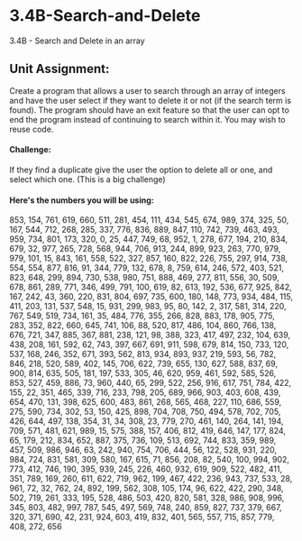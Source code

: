 # 3.4B-Search-and-Delete
3.4B - Search and Delete in an array  
  
## Unit Assignment:
Create a program that allows a user to search through an array of integers and have the user select if they want to delete it or not (if the search term is found). The program should have an exit feature so that the user can opt to end the program instead of continuing to search within it. You may wish to reuse code.  
  
#### Challenge:  
If they find a duplicate give the user the option to delete all or one, and select which one. (This is a big challenge)

#### Here's the numbers you will be using:
853, 154, 761, 619, 660, 511, 281, 454, 111, 434, 545, 674, 989, 374, 325, 50, 167, 544, 712, 268, 285, 337, 776, 836, 889, 847, 110, 742, 739, 463, 493, 959, 734, 801, 173, 320, 0, 25, 447, 749, 68, 952, 1, 278, 677, 194, 210, 834, 679, 32, 977, 265, 728, 568, 944, 706, 913, 244, 899, 923, 263, 770, 979, 979, 101, 15, 843, 161, 558, 522, 327, 857, 160, 822, 226, 755, 297, 914, 738, 554, 554, 877, 816, 91, 344, 779, 132, 678, 8, 759, 614, 246, 572, 403, 521, 823, 648, 299, 894, 730, 538, 980, 751, 888, 469, 277, 811, 556, 30, 509, 678, 861, 289, 771, 346, 499, 791, 100, 619, 82, 613, 192, 536, 677, 925, 842, 167, 242, 43, 360, 220, 831, 804, 697, 735, 600, 180, 148, 773, 934, 484, 115, 411, 203, 131, 537, 548, 15, 931, 299, 983, 95, 80, 142, 2, 317, 581, 314, 220, 767, 549, 519, 734, 161, 35, 484, 776, 355, 266, 828, 883, 178, 905, 775, 283, 352, 822, 660, 645, 741, 106, 88, 520, 817, 486, 104, 860, 766, 138, 676, 721, 347, 885, 367, 881, 238, 121, 98, 388, 323, 417, 497, 232, 104, 639, 438, 208, 161, 592, 62, 743, 397, 667, 691, 911, 598, 679, 814, 150, 733, 120, 537, 168, 246, 352, 671, 393, 562, 813, 934, 893, 937, 219, 593, 56, 782, 846, 218, 520, 589, 402, 145, 706, 622, 739, 655, 130, 627, 588, 837, 69, 900, 814, 635, 505, 181, 197, 533, 305, 46, 620, 959, 461, 592, 585, 526, 853, 527, 459, 886, 73, 960, 440, 65, 299, 522, 256, 916, 617, 751, 784, 422, 155, 22, 351, 465, 339, 716, 233, 798, 205, 689, 966, 903, 403, 608, 439, 654, 470, 131, 398, 625, 600, 483, 861, 268, 565, 468, 227, 110, 686, 559, 275, 590, 734, 302, 53, 150, 425, 898, 704, 708, 750, 494, 578, 702, 705, 426, 644, 497, 138, 354, 31, 34, 308, 23, 779, 270, 461, 140, 264, 141, 194, 709, 571, 481, 621, 989, 15, 575, 388, 157, 406, 812, 419, 646, 147, 177, 824, 65, 179, 212, 834, 652, 887, 375, 736, 109, 513, 692, 744, 833, 359, 989, 457, 509, 986, 946, 63, 242, 940, 754, 706, 444, 56, 122, 528, 931, 220, 984, 724, 831, 581, 309, 580, 167, 615, 71, 856, 208, 82, 540, 100, 994, 902, 773, 412, 746, 190, 395, 939, 245, 226, 460, 932, 619, 909, 522, 482, 411, 351, 789, 169, 260, 611, 622, 719, 962, 199, 467, 422, 236, 943, 737, 533, 28, 961, 72, 32, 762, 24, 892, 199, 562, 308, 105, 174, 96, 622, 422, 290, 348, 502, 719, 261, 333, 195, 528, 486, 503, 420, 820, 581, 328, 986, 908, 996, 345, 803, 482, 997, 787, 545, 497, 569, 748, 240, 859, 827, 737, 379, 667, 320, 371, 690, 42, 231, 924, 603, 419, 832, 401, 565, 557, 715, 857, 779, 408, 272, 656
